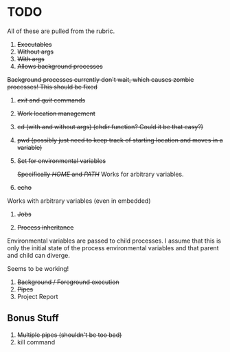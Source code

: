 # TODO

All of these are pulled from the rubric.

1. ~~Executables~~
  1. ~~Without args~~
  1. ~~With args~~
  1. ~~Allows background processes~~

  ~~Background processes currently don't wait, which causes zombie processes! This should be fixed~~
  
1. ~~*exit* and *quit* commands~~
1. ~~Work location management~~
  1. ~~cd (with and without args) (chdir function? Could it be that easy?)~~
  1. ~~pwd (possibly just need to keep track of starting location and moves in a variable)~~
1. ~~Set for environmental variables~~

   ~~Specifically *HOME* and *PATH*~~ Works for arbitrary variables.
   
1. ~~echo~~

  Works with arbitrary variables (even in embedded)

1. ~~Jobs~~
  
1. ~~Process inheritance~~
 
  Environmental variables are passed to child processes. I assume that this is only
  the initial state of the process environmental variables and that parent and child
  can diverge.

  Seems to be working!


1. ~~Background / Foreground execution~~
1. ~~Pipes~~
1. Project Report

## Bonus Stuff

1. ~~Multiple pipes (shouldn't be too bad)~~
1. kill command